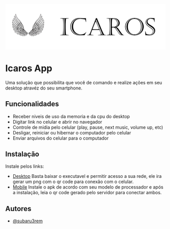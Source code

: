 
![Logo](icaros_banner.png)


# Icaros App

Uma solução que possibilita que você de comando e realize ações em seu desktop atravéz do seu smartphone.


## Funcionalidades

- Receber niveis de uso da memoria e da cpu do desktop
- Digitar link no celular e abrir no navegador
- Controle de midia pelo celular (play, pause, next music, volume up, etc)
- Desligar, reiniciar ou hibernar o computador pelo celular
- Enviar arquivos do celular para o computador


## Instalação

Instale pelos links:
- [Desktop](/server)
Basta baixar o executavel e permitir acesso a sua rede, ele ira gerar um png com o qr code para conexão com o celular.
- [Mobile](/app/build/app/outputs/flutter-apk)
Instale o apk de acordo com seu modelo de processador e após a instalação, leia o qr code gerado pelo servidor para conectar ambos.
## Autores

- [@subaru3rem](https://www.github.com/subaru3rem)

